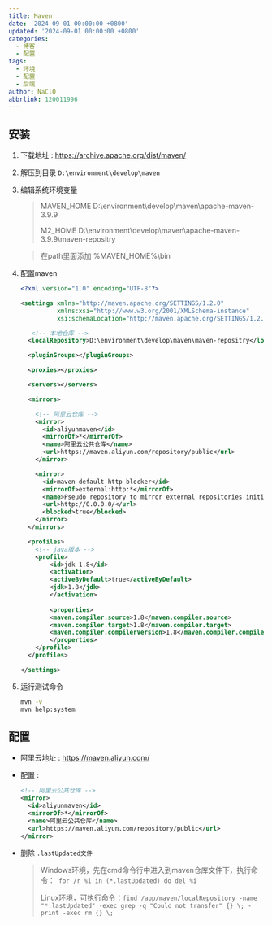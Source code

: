 ```yaml
---
title: Maven
date: '2024-09-01 00:00:00 +0800'
updated: '2024-09-01 00:00:00 +0800'
categories:
  - 博客
  - 配置
tags:
  - 环境
  - 配置
  - 后端
author: NaClO
abbrlink: 120011996
---
```


## 安装

1. 下载地址 :  https://archive.apache.org/dist/maven/

2. 解压到目录 `D:\environment\develop\maven`

3. 编辑系统环境变量

   > MAVEN_HOME       D:\environment\develop\maven\apache-maven-3.9.9
   >
   > M2_HOME              D:\environment\develop\maven\apache-maven-3.9.9\maven-repositry

   > 在path里面添加 %MAVEN_HOME%\bin

4. 配置maven

   ```xml
   <?xml version="1.0" encoding="UTF-8"?>
   
   <settings xmlns="http://maven.apache.org/SETTINGS/1.2.0"
             xmlns:xsi="http://www.w3.org/2001/XMLSchema-instance"
             xsi:schemaLocation="http://maven.apache.org/SETTINGS/1.2.0 https://maven.apache.org/xsd/settings-1.2.0.xsd">
   
      <!-- 本地仓库 -->
     <localRepository>D:\environment\develop\maven\maven-repositry</localRepository>
   
     <pluginGroups></pluginGroups>
   
     <proxies></proxies>
   
     <servers></servers>
   
     <mirrors>
   
       <!-- 阿里云仓库 -->
       <mirror>
         <id>aliyunmaven</id>
         <mirrorOf>*</mirrorOf>
         <name>阿里云公共仓库</name>
         <url>https://maven.aliyun.com/repository/public</url>
       </mirror>
   
       <mirror>
         <id>maven-default-http-blocker</id>
         <mirrorOf>external:http:*</mirrorOf>
         <name>Pseudo repository to mirror external repositories initially using HTTP.</name>
         <url>http://0.0.0.0/</url>
         <blocked>true</blocked>
       </mirror>
     </mirrors>
   
     <profiles>
       <!-- java版本 --> 
       <profile>
           <id>jdk-1.8</id>
           <activation>
           <activeByDefault>true</activeByDefault>
           <jdk>1.8</jdk>
           </activation>
       
           <properties>
           <maven.compiler.source>1.8</maven.compiler.source>
           <maven.compiler.target>1.8</maven.compiler.target>
           <maven.compiler.compilerVersion>1.8</maven.compiler.compilerVersion>
           </properties>
       </profile>
     </profiles>
   
   </settings>
   ```

5. 运行测试命令

   ```bash
   mvn -v
   mvn help:system
   ```

## 配置

- 阿里云地址 : https://maven.aliyun.com/

- 配置 : 

  ```xml
  <!-- 阿里云公共仓库 -->
  <mirror>
    <id>aliyunmaven</id>
    <mirrorOf>*</mirrorOf>
    <name>阿里云公共仓库</name>
    <url>https://maven.aliyun.com/repository/public</url>
  </mirror>
  ```

- 删除 `.lastUpdated文件`

  > Windows环境，先在cmd命令行中进入到maven仓库文件下，执行命令：` for /r %i in (*.lastUpdated) do del %i`
  >
  > Linux环境，可执行命令：`find /app/maven/localRepository -name "*.lastUpdated" -exec grep -q "Could not transfer" {} \; -print -exec rm {} \;`

